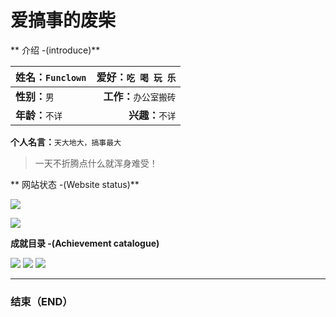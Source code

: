 # 爱搞事的废柴


** 介绍 -(introduce)**

| **姓名：**`Funclown`   | **爱好：**`吃 喝 玩 乐` |
| ---------             |                -----:  |
| **性别：**`男`         |  **工作：**`办公室搬砖` |
| **年龄：**`不详`       |   **兴趣：**`不详` |

**个人名言：**`天大地大，搞事最大`
> 一天不折腾点什么就浑身难受！

** 网站状态 -(Website status)**

![](https://img.shields.io/website/https/git.funclown.cn.svg?label=网站状态&logo=git.funclown.cn)

![](https://img.shields.io/badge/%E7%B3%BB%E7%BB%9F-windows%2FCentOS-green.svg)

**成就目录 -(Achievement catalogue)**

 ![](https://img.shields.io/badge/%E6%88%90%E5%B0%B1-GitHub-brightgreen.svg) ![](https://img.shields.io/badge/%E6%88%90%E5%B0%B1-%E7%AC%AC%E4%B8%80%E4%B8%AA%E9%A1%B9%E7%9B%AE-brightgreen.svg) ![](https://img.shields.io/badge/%E6%88%90%E5%B0%B1-%E8%A2%AB%E8%AF%B7%E5%96%9D%E8%8C%B6-brightgreen.svg)



----------





### 结束（END）

